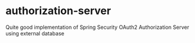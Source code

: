 # authorization-server
 Quite good implementation of Spring Security OAuth2 Authorization Server using external database
